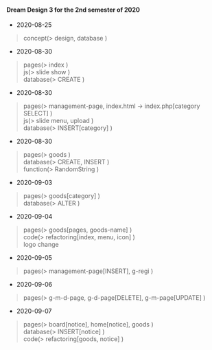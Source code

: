 #### Dream Design 3 for the 2nd semester of 2020 

- 2020-08-25
>concept(> design, database )    

- 2020-08-30
>pages(> index )    
>js(> slide show )    
>database(> CREATE )    

- 2020-08-30
>pages(> management-page, index.html -> index.php[category SELECT] )    
>js(> slide menu, upload )    
>database(> INSERT[category] )    

- 2020-08-30
>pages(> goods )    
>database(> CREATE, INSERT )    
>function(> RandomString )    

- 2020-09-03
>pages(> goods[category] )    
>database(> ALTER )    

- 2020-09-04
>pages(> goods[pages, goods-name] )    
>code(> refactoring[index, menu, icon] )    
>logo change    

- 2020-09-05
>pages(> management-page[INSERT], g-regi )    

- 2020-09-06
>pages(> g-m-d-page, g-d-page[DELETE], g-m-page[UPDATE] )    

- 2020-09-07
>pages(> board[notice], home[notice], goods )    
>database(> INSERT[notice] )    
>code(> refactoring[goods, notice] )    